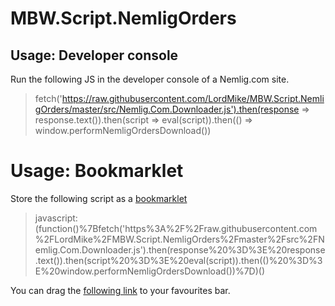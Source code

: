# MBW.Script.NemligOrders


## Usage: Developer console

Run the following JS in the developer console of a Nemlig.com site.

> fetch('https://raw.githubusercontent.com/LordMike/MBW.Script.NemligOrders/master/src/Nemlig.Com.Downloader.js').then(response => response.text()).then(script => eval(script)).then(() => window.performNemligOrdersDownload())

# Usage: Bookmarklet

Store the following script as a [bookmarklet](https://en.wikipedia.org/wiki/Bookmarklet)

> javascript:(function()%7Bfetch('https%3A%2F%2Fraw.githubusercontent.com%2FLordMike%2FMBW.Script.NemligOrders%2Fmaster%2Fsrc%2FNemlig.Com.Downloader.js').then(response%20%3D%3E%20response.text()).then(script%20%3D%3E%20eval(script)).then(()%20%3D%3E%20window.performNemligOrdersDownload())%7D)()

You can drag the [following link](javascript:(function()%7Bfetch('https%3A%2F%2Fraw.githubusercontent.com%2FLordMike%2FMBW.Script.NemligOrders%2Fmaster%2Fsrc%2FNemlig.Com.Downloader.js').then(response%20%3D%3E%20response.text()).then(script%20%3D%3E%20eval(script)).then(()%20%3D%3E%20window.performNemligOrdersDownload())%7D)()) to your favourites bar.
